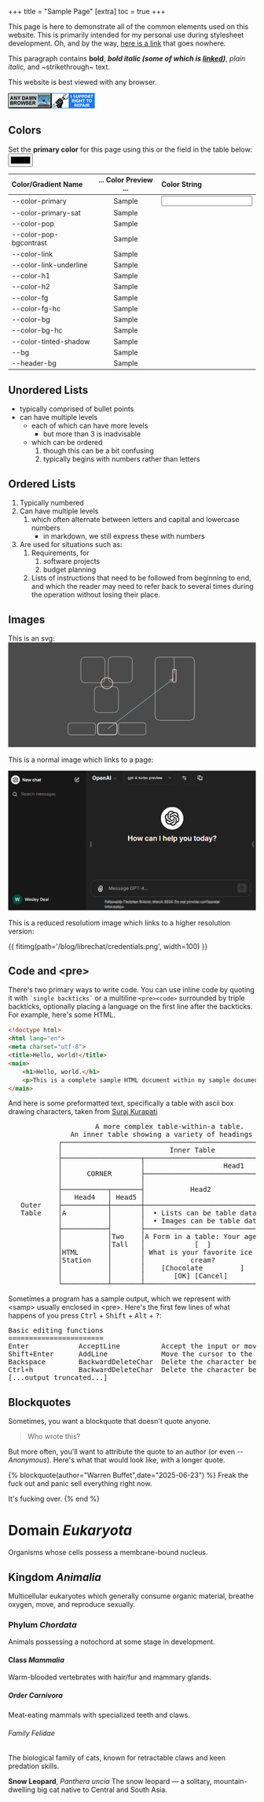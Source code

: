 +++
title = "Sample Page"
[extra]
toc = true
+++

This page is here to demonstrate all of the common elements used on this website. This is primarily intended for
my personal use during stylesheet development. Oh, and by the way, [here is a link](#) that goes nowhere.

This paragraph contains **bold**, ***bold italic (some of which is [linked](#))***, *plain italic,* and ~strikethrough~ text.

This website is best viewed with any browser.

<img src="/badges/anydamn.gif" class="badge"><img src="/badges/right2repair.png" class="badge">

## Colors
Set the **primary color** for this page using this or the field in the table below: <input id="primary-color-picker" type="color">

| Color/Gradient Name | ... Color Preview ... | Color String |
|:-|:-:|:-|
| \--color-primary | Sample | <input id="primary-color-picker-text">
| \--color-primary-sat | Sample | ` `
| \--color-pop | Sample | ` `
| \--color-pop-bgcontrast | Sample | ` `
| \--color-link | Sample | ` `
| \--color-link-underline | Sample | ` `
| \--color-h1 | Sample | ` `
| \--color-h2 | Sample | ` `
| \--color-fg | Sample | ` `
| \--color-fg-hc | Sample | ` `
| \--color-bg | Sample | ` `
| \--color-bg-hc | Sample | ` `
| \--color-tinted-shadow | Sample | ` `
| \--bg | Sample | ` `
| \--header-bg | Sample | ` `

<script>
document.getElementById('primary-color-picker').addEventListener('input', clickColor);
document.getElementById('primary-color-picker-text').addEventListener('input', typeColor);

function updateColorTable() {
	let textInput = document.getElementById('primary-color-picker-text');
	let table = textInput.parentElement.parentElement.parentElement;
	let demoRows = table.querySelectorAll('tbody tr');

	for (row of demoRows){
		let nameCell = row.querySelectorAll('td')[0];
		let previewCell = row.querySelectorAll('td')[1];
		let valCell = row.querySelectorAll('td')[2];
		valCell = valCell.querySelector('code') || valCell;
		let varName = nameCell.innerHTML;
		let val = getComputedStyle(document.body).getPropertyValue(varName);
		nameCell.style.setProperty('color', val);
		nameCell.style.setProperty('text-shadow', '1px 1px 0 var(--color-fg)');
		if(varName == "--color-primary") {
			if (document.activeElement != textInput) {
				textInput.value = val;
			}
		} else {
			valCell.innerHTML = val;
		}
		previewCell.style.setProperty('background', val);
	}
}

function clickColor() {
	let picker = document.getElementById('primary-color-picker');
	document.documentElement.style.setProperty('--color-primary',picker.value);
	updateColorTable();
}

function typeColor() {
	let val = document.getElementById('primary-color-picker-text').value
	if (!CSS.supports('color',val)) {
		return;
	}
	document.documentElement.style.setProperty('--color-primary', val);
	updateColorTable();
}

window.setTimeout(updateColorTable, 500);
</script>
<style>
:has(#primary-color-picker) + table tbody tr td:nth-child(2) {

}
</style>

## Unordered Lists
* typically comprised of bullet points
* can have multiple levels
  - each of which can have more levels
    * but more than 3 is inadvisable
  - which can be ordered
    1. though this can be a bit confusing
	2. typically begins with numbers rather than letters

## Ordered Lists
1. Typically numbered
2. Can have multiple levels
   1. which often alternate between letters and capital and lowercase numbers
      - in markdown, we still express these with numbers
3. Are used for situations such as:
   1. Requirements, for
      1. software projects
	  2. budget planning
   2. Lists of instructions that need to be followed from beginning to end, and which the reader may need to refer back to several times during the operation without losing their place.

## Images
This is an svg:
![svg diagram](/tools/tpmiddle/diagram.svg)

This is a normal image which links to a page:

[![sample image of librechat](/blog/librechat/librechat-example.png)](/blog/librechat/)

This is a reduced resolutiom image which links to a higher resolution version:

{{ fitimg(path='/blog/librechat/credentials.png', width=100) }}

## Code and \<pre\>

There's two primary ways to write code. You can use inline code by quoting it with ``` `single backticks` ```
or a multiline ``` <pre><code> ``` surrounded by triple backticks, optionally placing a language on the first
line after the backticks. For example, here's some HTML.

```html
<!doctype html>
<html lang="en">
<meta charset="utf-8">
<title>Hello, world!</title>
<main>
	<h1>Hello, world.</h1>
	<p>This is a complete sample HTML document within my sample document. A meta sample, so to speak. And it has a rather ~w~i~d~e~ line of text. A line of text that might compress the size of the left sidebar if you're on a wide enough screen. Actually, that may be a bit of a bug. The line of text in question, the one you're currently reading, is so wide that even on a 4k monitor set to 96 DPI, you should still have to scroll just a little bit in order to see the whole thing.
</main>
```

And here is some preformatted text, specifically a table with ascii box drawing characters, taken from [Suraj Kurapati](https://www.mail-archive.com/markdown-discuss@six.pairlist.net/msg01650.html)

<pre>
                     A more complex table-within-a table.
               An inner table showing a variety of headings and data items.
            ┌────────────────────────────────────────────────────────────────┐
            │                          Inner Table                           │
            ├───────────────────┬────────────────────────────────────────────┤
            │                   │                   Head1                    │
            │      CORNER       ├────────────────────────────┬───────────────┤
            │                   │                            │     Head3     │
            ├───────────┬───────┤           Head2            ├──────┬────────┤
            │   Head4   │ Head5 │                            │Head6 │        │
   Outer    ├───────────┼───────┼────────────────────────────┼──────┴────────┤
   Table    │A          │       │  • Lists can be table data │   Two Wide    │
            │           │       │  • Images can be table data│               │
            ├───────────┤       ├────────────────────────────┼──────┬────────┤
            │           │Two    │A Form in a table: Your age:│      │        │
            │           │Tall   │            [  ]            │  No  │Multiple│
            │HTML       │       │ What is your favorite ice  │border│line    │
            │Station    │       │           cream?           │Little│item    │
            │           │       │    [Chocolate         ]    │Table │        │
            │           │       │       [OK] [Cancel]        │      │        │
            └───────────┴───────┴────────────────────────────┴──────┴────────┘
</pre>

Sometimes a program has a sample output, which we represent with \<samp\> usually enclosed in \<pre\>. Here's the first few lines of what happens of you press <kbd>Ctrl</kbd> + <kbd>Shift</kbd> + <kbd>Alt</kbd> + <kbd>?</kbd>:

<pre><samp>Basic editing functions
=======================
Enter            AcceptLine          Accept the input or move to the next line if input is missing a closing token.
Shift+Enter      AddLine             Move the cursor to the next line without attempting to execute the input
Backspace        BackwardDeleteChar  Delete the character before the cursor
Ctrl+h           BackwardDeleteChar  Delete the character before the cursor
[...output truncated...]
</samp></pre>

## Blockquotes

Sometimes, you want a blockquote that doesn't quote anyone.

> Who wrote this?

But more often, you'll want to attribute the quote to an author (or even *--Anonymous*). Here's what that would look like, with a longer quote.

{% blockquote(author="Warren Buffet",date="2025-06-23") %}
Freak the fuck out and panic sell everything right now.

It's fucking over.
{% end %}

# Domain *Eukaryota*
Organisms whose cells possess a membrane-bound nucleus.

## Kingdom *Animalia*
Multicellular eukaryotes which generally consume organic material, breathe oxygen, move, and reproduce sexually.

### Phylum *Chordata*
Animals possessing a notochord at some stage in development.

#### Class *Mammalia*
Warm-blooded vertebrates with hair/fur and mammary glands.

##### Order *Carnivora*
Meat-eating mammals with specialized teeth and claws.

###### Family *Felidae*
The biological family of cats, known for retractable claws and keen predation skills.

**Snow Leopard**, *Panthera uncia*
The snow leopard — a solitary, mountain-dwelling big cat native to Central and South Asia.
